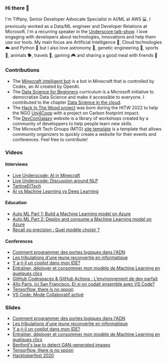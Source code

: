 ### Hi there 👋
I'm Tiffany, Senior Developer Advocate Specialist in AI/ML at AWS 💻. I previously worked as a Data/ML engineer and Developer Relations at Microsoft. I'm a recurring speaker in the [Underscore talk-show](https://www.youtube.com/@Underscore_). I love engaging with developers about technologies, innovations and help them use our tools. My main focus are Artificial Intelligence 🤖, Cloud technologies ☁️ and Python 🐍 but I also love astronomy 🚀, genetic engineering 🧬, sports 🥋, animals 🐕, travels 🛫, gaming 🎮 and sharing a good meal with friends 🍲

### Contributions
- The [Minecraft intelligent bot](https://github.com/manekinekko/minecraft-openai) is a bot in Minecraft that is controlled by Codex, an AI created by OpenAI.
- The [Data Science for Beginners](https://github.com/microsoft/Data-Science-For-Beginners) curriculum is a Microsoft initiative to democratize Data Science and make it accessible to everyone. I contributed to the chapter [Data Science in the cloud](https://github.com/microsoft/Data-Science-For-Beginners/tree/main/5-Data-Science-In-Cloud).
- The [Hack In The Wood project](https://github.com/tagazok/hitw-uni4coop-co2) was born during the HITW 2022 to help the NGO [Uni4Coop](https://uni4coop.com/fr) with a project on Carbon footprint impact.
- The [DevConGalaxy](https://workshops.devcongalaxy.io/) website is a library of workshops created by a community of developpers to help people learn new skills.
- The Microsoft Tech Groups (MTG) [site template](https://github.com/mtg-x/event-template) is a template that allows community organizers to quickly create a website for their events and conferences. Feel free to contribute!
### Videos
#### Interviews
- [Live Underscode: AI in Minecraft](https://www.youtube.com/watch?v=16cryV3zLKk)
- [Live Underscode: Discussion around NLP](https://www.youtube.com/watch?v=PznWW_716Ys)
- [TartineEtTech](https://www.youtube.com/watch?v=AKyFfeOKHEQ)
- [AI vs Machine Learning vs Deep Learning](https://www.linkedin.com/posts/michaelvirgone_machinelearning-deeplearning-intelligenceartificielle-activity-6724955306314481664-VN1-/)

#### Education
- [Auto ML Part 1: Build a Machine Learning model on Azure](https://www.youtube.com/watch?v=dVBRfZTkbTQ)
- [Auto ML Part 2: Deploy and consume a Machine Learning model on Azure](https://www.youtube.com/watch?v=4zJQOaaL5Z8)
- [Recall ou precision : Quel modèle choisir ?](https://www.youtube.com/watch?v=OiakaQNXrQ0)

#### Conferences
- [Comment programmer des portes logiques dans l'ADN](https://www.youtube.com/watch?v=j0dCH55-6Ck)
- [Les tribulations d'une jeune reconvertie en informatique](https://www.youtube.com/watch?v=CQ7EPfVxF6Q)
- [Y a-t-il un copilot dans mon IDE?](https://www.youtube.com/watch?v=-TadywDKEGk&list=PL5Kprdw8GhxdJhmM3f9NwcxtPJNae2K2Q&index=9)
- [Entraîner, déployer et consommer mon modèle de Machine Learning en quelques clics](https://www.youtube.com/watch?v=TSEv5XN2keE)
- [GitHub Codespaces & GitHub Actions : L’environnement de dev parfait](https://www.youtube.com/watch?v=Dtl6Bg6hRoY)
- [Allo Paris, ici San Francisco. Et si on codait ensemble avec VS Code?](https://www.youtube.com/watch?v=6KR0rNN4coU&t=54s)
- [Tensorflow, there is no spoon](https://www.youtube.com/watch?v=CSFNZ-xKbM0)
- [VS Code: Mode Collaboratif activé](https://mixitconf.org/2019/vs-code-mode-collaboratif-active-)

### Slides
- [Comment programmer des portes logiques dans l'ADN](https://docs.google.com/presentation/d/1DQ2V5vlCk9ye4ysvDX8gPZXDqBfWi8LOBUzvafAh4XY/edit?usp=sharing)
- [Les tribulations d'une jeune reconvertie en informatique](https://slides.com/tiffanysouterre/les-tribulations-d-une-jeune-reconvertie-en-informatique)
- [Y a-t-il un copilot dans mon IDE?](https://slides.com/tiffanysouterre/y-a)
- [Entraîner, déployer et consommer mon modèle de Machine Learning en quelques clics](https://slides.com/tiffanysouterre/deck-b01de2)
- [Benford's law to detect GAN-generated images](https://slides.com/tiffanysouterre/deck-b84405)
- [Tensorflow, there is no spoon](https://slides.com/tiffanysouterre/deck)
- [Hacktoberfest 2020](https://slides.com/tiffanysouterre/deck-55cb51)

<!--
**Amagash/Amagash** is a ✨ _special_ ✨ repository because its `README.md` (this file) appears on your GitHub profile.

Here are some ideas to get you started:

- 🔭 I’m currently working on ...
- 🌱 I’m currently learning ...
- 👯 I’m looking to collaborate on ...
- 🤔 I’m looking for help with ...
- 💬 Ask me about ...
- 📫 How to reach me: ...
- 😄 Pronouns: ...
- ⚡ Fun fact: ...
-->
